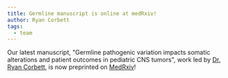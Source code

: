 ```yaml
---
title: Germline manuscript is online at medRxiv! 
author: Ryan Corbett
tags:
  - team
---
```


Our latest manuscript, "Germline pathogenic variation impacts somatic alterations and patient outcomes in pediatric CNS tumors", work led by [Dr. Ryan Corbett](https://rokitalab.com/members/02-ryan-corbett.html), is now preprinted on [MedRxiv](https://www.medrxiv.org/content/10.1101/2025.02.04.25321499v1)! 



